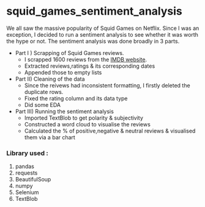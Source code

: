 # squid_games_sentiment_analysis
We all saw the massive popularity of Squid Games on Netflix. Since I was an exception, I decided to run a sentiment analysis to see whether it was worth the hype or not.
The sentiment analysis was done broadly in 3 parts.  

- Part I ) Scrapping of Squid Games reviews. 
  - I scrapped 1600 reviews from the [IMDB website](https://www.imdb.com/title/tt10919420/reviews?spoiler=hide&sort=reviewVolume&dir=desc&ratingFilter=0). 
  - Extracted reviews,ratings & its corresponding dates
  - Appended those to empty lists
- Part II) Cleaning of the data
  - Since the reivews had inconsistent formatting, I firstly deleted the duplicate rows.
  - Fixed the rating column and its data type
  - Did some EDA 
 - Part III) Running the sentiment analysis 
   - Imported TextBlob to get polarity & subjectivity
   - Constructed a word cloud to visualise the reviews
   - Calculated the % of positive,negative & neutral reviews & visualised them via a bar chart 


### Library used : 
1. pandas
2. requests 
3. BeautifulSoup
4. numpy
5. Selenium 
6. TextBlob


